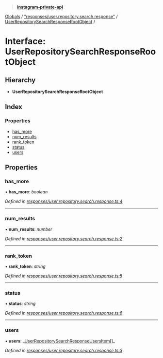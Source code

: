 > **[instagram-private-api](../README.md)**

[Globals](../README.md) / ["responses/user.repository.search.response"](../modules/_responses_user_repository_search_response_.md) / [UserRepositorySearchResponseRootObject](_responses_user_repository_search_response_.userrepositorysearchresponserootobject.md) /

# Interface: UserRepositorySearchResponseRootObject

## Hierarchy

- **UserRepositorySearchResponseRootObject**

## Index

### Properties

- [has_more](_responses_user_repository_search_response_.userrepositorysearchresponserootobject.md#has_more)
- [num_results](_responses_user_repository_search_response_.userrepositorysearchresponserootobject.md#num_results)
- [rank_token](_responses_user_repository_search_response_.userrepositorysearchresponserootobject.md#rank_token)
- [status](_responses_user_repository_search_response_.userrepositorysearchresponserootobject.md#status)
- [users](_responses_user_repository_search_response_.userrepositorysearchresponserootobject.md#users)

## Properties

### has_more

• **has_more**: _boolean_

_Defined in [responses/user.repository.search.response.ts:4](https://github.com/realinstadude/instagram-private-api/blob/4ae8fec/src/responses/user.repository.search.response.ts#L4)_

---

### num_results

• **num_results**: _number_

_Defined in [responses/user.repository.search.response.ts:2](https://github.com/realinstadude/instagram-private-api/blob/4ae8fec/src/responses/user.repository.search.response.ts#L2)_

---

### rank_token

• **rank_token**: _string_

_Defined in [responses/user.repository.search.response.ts:5](https://github.com/realinstadude/instagram-private-api/blob/4ae8fec/src/responses/user.repository.search.response.ts#L5)_

---

### status

• **status**: _string_

_Defined in [responses/user.repository.search.response.ts:6](https://github.com/realinstadude/instagram-private-api/blob/4ae8fec/src/responses/user.repository.search.response.ts#L6)_

---

### users

• **users**: _[UserRepositorySearchResponseUsersItem](\_responses_user_repository_search_response_.userrepositorysearchresponseusersitem.md)[]\_

_Defined in [responses/user.repository.search.response.ts:3](https://github.com/realinstadude/instagram-private-api/blob/4ae8fec/src/responses/user.repository.search.response.ts#L3)_
